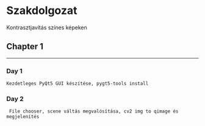 # Szakdolgozat
Kontrasztjavítás színes képeken

## Chapter 1
___
### Day 1
` Kezdetleges PyQt5 GUI készítése, pygt5-tools install `
### Day 2
` File chooser, scene váltás megvalósítása, cv2 img to qimage és megjelenítés`